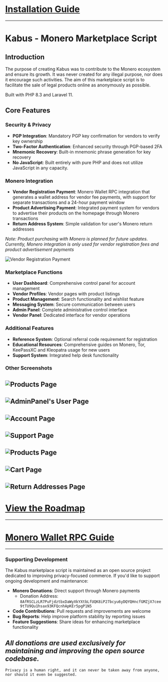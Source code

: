 # [Installation Guide](docs/INSTALLATION.md)
---
# Kabus - Monero Marketplace Script

## Introduction

The purpose of creating Kabus was to contribute to the Monero ecosystem and ensure its growth. It was never created for any illegal purpose, nor does it encourage such activities. The aim of this marketplace script is to facilitate the sale of legal products online as anonymously as possible.

Built with PHP 8.3 and Laravel 11.

## Core Features

### Security & Privacy
- **PGP Integration**: Mandatory PGP key confirmation for vendors to verify key ownership
- **Two-Factor Authentication**: Enhanced security through PGP-based 2FA
- **Mnemonic Recovery**: Built-in mnemonic phrase generation for key recovery
- **No JavaScript**: Built entirely with pure PHP and does not utilize JavaScript in any capacity.

### Monero Integration
- **Vendor Registration Payment**: Monero Wallet RPC integration that generates a wallet address for vendor fee payments, with support for separate transactions and a 24-hour payment window
- **Product Advertising Payment**: Integrated payment system for vendors to advertise their products on the homepage through Monero transactions
- **Return Address System**: Simple validation for user's Monero return addresses

*Note: Product purchasing with Monero is planned for future updates. Currently, Monero integration is only used for vendor registration fees and product advertisement payments*

![Vendor Registration Payment](docs/1.png)

### Marketplace Functions
- **User Dashboard**: Comprehensive control panel for account management
- **Vendor Profiles**: Vendor pages with product listings
- **Product Management**: Search functionality and wishlist feature
- **Messaging System**: Secure communication between users
- **Admin Panel**: Complete administrative control interface
- **Vendor Panel**: Dedicated interface for vendor operations

### Additional Features
- **Reference System**: Optional referral code requirement for registration
- **Educational Resources**: Comprehensive guides on Monero, Tor, KeePassXC and Kleopatra usage for new users
- **Support System**: Integrated help desk functionality

### Other Screenshots

![Products Page](docs/2.png)
---
![AdminPanel's User Page](docs/3.png)
---
![Account Page](docs/4.png)
---
![Support Page](docs/5.png)
---
![Products Page](docs/6.png)
---
![Cart Page](docs/7.png)
---
![Return Addresses Page](docs/8.png)
---
# [View the Roadmap](docs/ROADMAP.md)
---
# [Monero Wallet RPC Guide](docs/CONNECTING-MONERO-RPC.md)
---
### Supporting Development
The Kabus marketplace script is maintained as an open source project dedicated to improving privacy-focused commerce. If you'd like to support ongoing development and maintenance:

- **Monero Donations**: Direct support through Monero payments
  - Donation Address: `8AfRSCLzLR7PuFjdztbxDaWyXkYXtbLfUQK8iP27bcyu6yDQYQHncfGMZjX7cee9tTU9Qu1hsax93KFQcnhApKEr5pgP1N5`
- **Code Contributions**: Pull requests and improvements are welcome
- **Bug Reports**: Help improve platform stability by reporting issues
- **Feature Suggestions**: Share ideas for enhancing marketplace functionality

*All donations are used exclusively for maintaining and improving the open source codebase.*
---

```
Privacy is a human right, and it can never be taken away from anyone, nor should it even be suggested.
```

